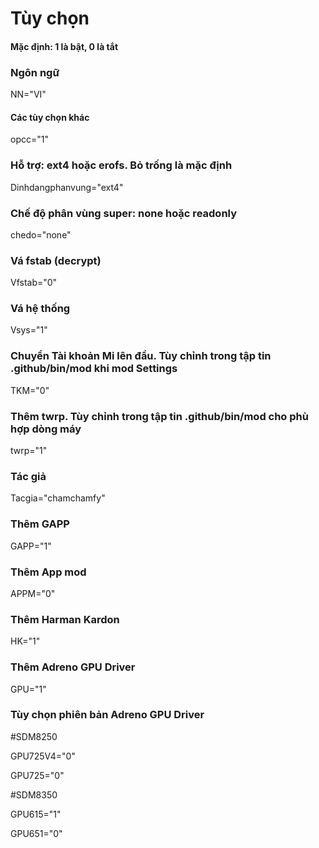# Tùy chọn
#### Mặc định: 1 là bật, 0 là tắt

### Ngôn ngữ
NN="VI"

#### Các tùy chọn khác
opcc="1"

### Hỗ trợ: ext4 hoặc erofs. Bỏ trống là mặc định
Dinhdangphanvung="ext4"

### Chế độ phân vùng super: none hoặc readonly
chedo="none"

### Vá fstab (decrypt)
Vfstab="0"

### Vá hệ thống
Vsys="1"

### Chuyển Tài khoản Mi lên đầu. Tùy chỉnh trong tập tin .github/bin/mod khi mod Settings
TKM="0"

### Thêm twrp. Tùy chỉnh trong tập tin .github/bin/mod cho phù hợp dòng máy
twrp="1"

### Tác giả
Tacgia="chamchamfy"

### Thêm GAPP
GAPP="1"

### Thêm App mod
APPM="0"

### Thêm Harman Kardon
HK="1"

### Thêm Adreno GPU Driver
GPU="1"

### Tùy chọn phiên bản Adreno GPU Driver
#SDM8250

GPU725V4="0"

GPU725="0"

#SDM8350

GPU615="1"

GPU651="0"

